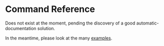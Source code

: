 # Command Reference

Does not exist at the moment, pending the discovery of a good automatic-documentation solution.

In the meantime, please look at the many [examples](../demos/).